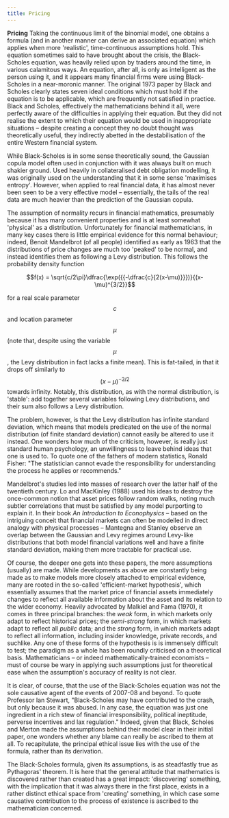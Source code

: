 ```yaml
---
title: Pricing
---
```

**Pricing**
Taking the continuous limit of the binomial model, one obtains a formula (and in another manner can derive an associated equation) which applies when more 'realistic', time-continuous assumptions hold. This equation sometimes said to have brought about the crisis, the Black-Scholes equation, was heavily relied upon by traders around the time, in various calamitous ways. An equation, after all, is only as intelligent as the person using it, and it appears many financial firms were using Black-Scholes in a near-moronic manner. The original 1973 paper by Black and Scholes clearly states seven ideal conditions which must hold if the equation is to be applicable, which are frequently not satisfied in practice. Black and Scholes, effectively the mathematicians behind it all, were perfectly aware of the difficulties in applying their equation. But they did not realise the extent to which their equation would be used in inappropriate situations – despite creating a concept they no doubt thought was theoretically useful, they indirectly abetted in the destabilisation of the entire Western financial system.

While Black-Scholes is in some sense theoretically sound, the Gaussian copula model often used in conjunction with it was always built on much shakier ground. Used heavily in collateralised debt obligation modelling, it was originally used on the understanding that it in some sense 'maximises entropy'. However, when applied to real financial data, it has almost never been seen to be a very effective model – essentially, the tails of the real data are much heavier than the prediction of the Gaussian copula.

The assumption of normality recurs in financial mathematics, presumably because it has many convenient properties and is at least somewhat 'physical' as a distribution. Unfortunately for financial mathematicians, in many key cases there is little empirical evidence for this normal behaviour; indeed, Benoit Mandelbrot (of all people) identified as early as 1963 that the distributions of price changes are much too 'peaked' to be normal, and instead identifies them as following a Levy distribution. This follows the probability density function 

$$f(x) = \sqrt{c/2\pi}\dfrac{\exp({{-\dfrac{c}{2(x-\mu)}}})}{(x-\mu)^{3/2}}$$

for a real scale parameter $$c$$ and location parameter $$\mu$$ (note that, despite using the variable $$\mu$$, the Levy distribution in fact lacks a finite mean). This is fat-tailed, in that it drops off similarly to $$(x-\mu)^{-3/2}$$ towards infinity.  Notably, this distribution, as with the normal distribution, is 'stable': add together several variables following Levy distributions, and their sum also follows a Levy distribution.

The problem, however, is that the Levy distribution has infinite standard deviation, which means that models predicated on the use of the normal distribution (of finite standard deviation) cannot easily be altered to use it instead. One wonders how much of the criticism, however, is really just standard human psychology, an unwillingness to leave behind ideas that one is used to. To quote one of the fathers of modern statistics, Ronald Fisher: "The statistician cannot evade the responsibility for understanding the process he applies or recommends." 

Mandelbrot's studies led into masses of research over the latter half of the twentieth century. Lo and MacKinley (1988) used his ideas to destroy the once-common notion that asset prices follow random walks, noting much subtler correlations that  must be satisfied by any model purporting to explain it. In their book *An Introduction to Econophysics* – based on the intriguing conceit that financial markets can often be modelled in direct analogy with physical processes – Mantegna and Stanley observe an overlap between the Gaussian and Levy regimes around Levy-like distributions that both model financial variations well and have a finite standard deviation, making them more tractable for practical use. 

Of course, the deeper one gets into these papers, the more assumptions (usually) are made. While developments as above are constantly being made as to make models more closely attached to empirical evidence, many are rooted in the so-called 'efficient-market hypothesis', which essentially assumes that the market price of financial assets immediately changes to reflect all available information about the asset and its relation to the wider economy. Heavily advocated by Malkiel and Fama (1970), it comes in three principal branches: the *weak* form, in which markets only adapt to reflect historical prices; the *semi-strong* form, in which markets adapt to reflect all *public* data; and the *strong* form, in which markets adapt to reflect all information, including insider knowledge, private records, and suchlike. Any one of these forms of the hypothesis is is immensely difficult to test; the paradigm as a whole has been roundly criticised on a theoretical basis. Mathematicians – or indeed mathematically-trained economists – must of course be wary in applying such assumptions just for theoretical ease when the assumption's accuracy of reality is not clear.

It is clear, of course, that the use of the Black-Scholes equation was not the sole causative agent of the events of 2007-08 and beyond. To quote Professor Ian Stewart, "Black-Scholes may have contributed to the crash, but only because it was abused. In any case, the equation was just one ingredient in a rich stew of financial irresponsibility, political ineptitude, perverse incentives and lax regulation." Indeed, given that Black, Scholes and Merton made the assumptions behind their model clear in their initial paper, one wonders whether any blame can really be ascribed to them at all. To recapitulate, the principal ethical issue lies with the use of the formula, rather than its derivation.

The Black-Scholes formula, given its assumptions, is as steadfastly true as Pythagoras' theorem. It is here that the general attitude that mathematics is discovered rather than created has a great impact: 'discovering' something, with the implication that it was always there in the first place, exists in a rather distinct ethical space from 'creating' something, in which case some causative contribution to the process of existence is ascribed to the mathematician concerned. 
